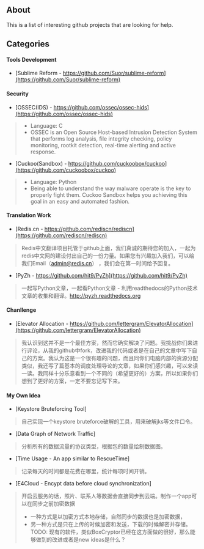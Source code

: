 ## About
This is a list of interesting github projects that are looking for help. 

## Categories

#### Tools Development
* [Sublime Reform - https://github.com/Suor/sublime-reform](https://github.com/Suor/sublime-reform)

#### Security 
* [OSSEC(IDS) - https://github.com/ossec/ossec-hids](https://github.com/ossec/ossec-hids)

> * Language: C
> * OSSEC is an Open Source Host-based Intrusion Detection System that performs log analysis, file integrity checking, policy monitoring, rootkit detection, real-time alerting and active response.

* [Cuckoo(Sandbox) - https://github.com/cuckoobox/cuckoo](https://github.com/cuckoobox/cuckoo)

> * Language: Python
> * Being able to understand the way malware operate is the key to properly fight them. Cuckoo Sandbox helps you achieving this goal in an easy and automated fashion.

#### Translation Work
* [Redis.cn - https://github.com/rediscn/rediscn](https://github.com/rediscn/rediscn)

> Redis中文翻译项目托管于github上面，我们真诚的期待您的加入，一起为redis中文网的建设付出自己的一份力量。如果您有兴趣加入我们，可以给我们Email（admin@redis.cn） ，我们会在第一时间给予回复。


* [PyZh - https://github.com/hit9/PyZh](https://github.com/hit9/PyZh)

> 一起写Python文章，一起看Python文章 - 利用readthedocs的Python技术文章的收集和翻译。http://pyzh.readthedocs.org

#### Chanllenge
* [Elevator Allocation - https://github.com/lettergram/ElevatorAllocation](https://github.com/lettergram/ElevatorAllocation)

> 我认识到这并不是一个最佳方案，然而它确实解决了问题。我挑战你们来进行评论，从我的github中fork，改进我的代码或者是在自己的文章中写下自己的方案。我认为这是一个很有趣的问题，而且同你们电脑内部的资源分配类似，我还写了篇基本的调度处理导论的文章，如果你们感兴趣，可以来读一读。我同样十分乐意看到一个不同的（希望更好的）方案，所以如果你们想到了更好的方案，一定不要忘记写下来。

#### My Own Idea
* [Keystore Bruteforcing Tool]

> 自己实现一个keystore bruteforce破解的工具，用来破解jks等文件口令。

* [Data Graph of Network Traffic]

> 分析所有的数据流量的协议类型，根据包的数量绘制数据图。

* [Time Usage - An app similar to RescueTime]

> 记录每天的时间都是花费在哪里，统计每项时间开销。

* [E4Cloud - Encypt data before cloud synchronization]

> 开启云服务的话，照片、联系人等数据会直接同步到云端。制作一个app可以在同步之前加密数据
>* 一种方式是以加密方式本地存储，自然同步的数据也是加密数据，
>* 另一种方式是只在上传的时候加密和发送，下载的时候解密并存储。
> TODO: 现有的软件，类似BoxCryptor已经在这方面做的很好，那么能够做到的改进或者是new ideas是什么？
 
